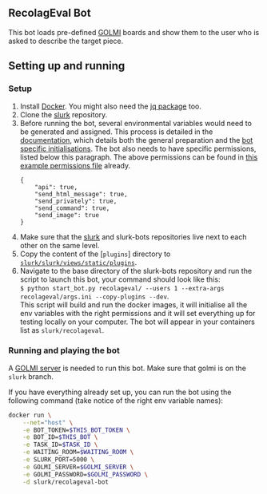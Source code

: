 ## RecolagEval Bot
This bot loads pre-defined [GOLMI](https://github.com/clp-research/golmi) boards and show them to the user who is
asked to describe the target piece. 

## Setting up and running

### Setup 

1. Install [Docker](https://docs.docker.com/get-docker/). You might also need the [jq package](https://stedolan.github.io/jq/download/) too. 
2. Clone the [slurk](https://github.com/clp-research/slurk) repository.
3. Before running the bot, several environmental variables would need to be generated and assigned. This process is detailed in the [documentation](https://clp-research.github.io/slurk/slurk_gettingstarted.html), which details both the general preparation and the [bot specific initialisations](https://clp-research.github.io/slurk/slurk_gettingstarted.html#chatting-with-a-bot). The bot also needs to have specific permissions, listed below this paragraph. The above permissions can be found in [this example permissions file](https://github.com/clp-research/slurk-bots/blob/golmi/recolageval/data/bot_permissions.json) already.  
    ```
    {
        "api": true,
        "send_html_message": true,
        "send_privately": true,
        "send_command": true,
        "send_image": true
    }
    ```
4. Make sure that the [slurk](https://github.com/clp-research/slurk) and slurk-bots repositories live next to each other on the same level.
5. Copy the content of the [```plugins```] directory to [```slurk/slurk/views/static/plugins```](https://github.com/clp-research/slurk/tree/master/slurk/views/static/plugins).
6. Navigate to the base directory of the slurk-bots repository and run the script to launch this bot, your command should look like this:  
 ```$ python start_bot.py recolageval/ --users 1 --extra-args recolageval/args.ini --copy-plugins --dev```.  
 This script will build and run the docker images, it will initialise all the env variables with the right permissions and it will set everything up for testing locally on your computer. The bot will appear in your containers list as ```slurk/recolageval```.

### Running and playing the bot
A [GOLMI server](https://github.com/clp-research/golmi) is needed to run this bot. Make sure that golmi is on the `slurk` branch.

If you have everything already set up, you can run the bot using the following command (take notice of the right env variable names):    
```bash
docker run \
    --net="host" \
    -e BOT_TOKEN=$THIS_BOT_TOKEN \
    -e BOT_ID=$THIS_BOT \
    -e TASK_ID=$TASK_ID \
    -e WAITING_ROOM=$WAITING_ROOM \
    -e SLURK_PORT=5000 \
    -e GOLMI_SERVER=$GOLMI_SERVER \
    -e GOLMI_PASSWORD=$GOLMI_PASSWORD \
    -d slurk/recolageval-bot
```
